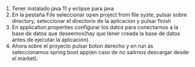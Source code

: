1) Tener instalado java 11 y eclipse para java
2) En la pestaña File seleccionar open project from file syste, pulsar sobre directory, seleccionar el directorio de la aplicacion y pulsar finish
3) En application.properties configurar los datos para conectarnos a la base de datos que deseemos(hay que tener creada la base de datos antes de ejecutar la aplicación).
3) Ahora sobre el proyecto pulsar boton derecho y en run as seleccionamos spring boot app(en caso de no salirnos descargar desde el market).
